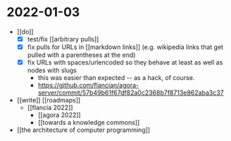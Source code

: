# 2022-01-03

- [[do]]
  - [x] test/fix [[arbitrary pulls]]
  - [x] fix pulls for URLs in [[markdown links]] (e.g. wikipedia links that get pulled with a parentheses at the end)
  - [x] fix URLs with spaces/urlencoded so they behave at least as well as nodes with slugs
    - this was easier than expected -- as a hack, of course.
    - https://github.com/flancian/agora-server/commit/57b49b61f67df82a0c2368b7f8713e862aba3c37
- [[write]] [[roadmaps]]
  - [[flancia 2022]]
    - [[agora 2022]]
    - [[towards a knowledge commons]]
- [[the architecture of computer programming]]
